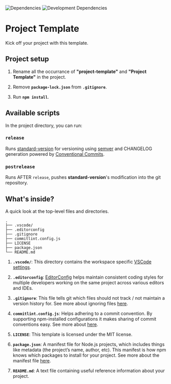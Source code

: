 ![Dependencies](https://david-dm.org/rdarida/project-template/status.svg) ![Development Dependencies](https://david-dm.org/rdarida/project-template/dev-status.svg)

# Project Template
Kick off your project with this template.

## Project setup
1. Rename all the occurrance of **"project-template"** and **"Project Template"** in the project.

2. Remove **`package-lock.json`** from **`.gitignore`**.

3. Run **`npm install`**.

## Available scripts
In the project directory, you can run:

### `release`
Runs [standard-version](https://github.com/conventional-changelog/standard-version/) for versioning using [semver](https://semver.org/) and CHANGELOG generation powered by [Conventional Commits](https://conventionalcommits.org).

### `postrelease`
Runs AFTER `release`, pushes **standard-version**'s modification into the git repository.

## What's inside?
A quick look at the top-level files and directories.

    .
    ├── .vscode/
    ├── .editorconfig
    ├── .gitignore
    ├── commitlint.config.js
    ├── LICENSE
    ├── package.json
    └── README.md

1. **`.vscode/`**: This directory contains the workspace specific [VSCode settings](https://code.visualstudio.com/docs/getstarted/settings).

2. **`.editorconfig`**: [EditorConfig](https://editorconfig-specification.readthedocs.io/en/latest/#supported-pairs) helps maintain consistent coding styles for multiple developers working on the same project across various editors and IDEs.

3. **`.gitignore`**: This file tells git which files should not track / not maintain a version history for. See more about ignoring files [here](https://help.github.com/articles/ignoring-files/).

4. **`commitlint.config.js`**: Helps adhering to a commit convention. By supporting npm-installed configurations it makes sharing of commit conventions easy. See more about [here](https://commitlint.js.org).

5. **`LICENSE`**: This template is licensed under the MIT license.

6. **`package.json`**: A manifest file for Node.js projects, which includes things like metadata (the project’s name, author, etc). This manifest is how npm knows which packages to install for your project. See more about the manifest file [here](https://docs.npmjs.com/cli/v6/configuring-npm/package-json).

7. **`README.md`**: A text file containing useful reference information about your project.
